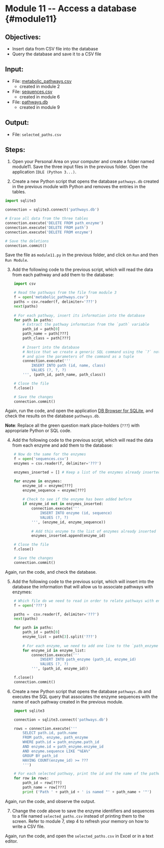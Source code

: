 # Module 11 -- Access a database {#module11}

## Objectives:
- Insert data from CSV file into the database
- Query the database and save it to a CSV file

## Input:
- File: [metabolic_pathways.csv](files/metabolic_pathways.csv)
    - created in module 2
- File: [sequences.csv](files/sequences.csv)
    - created in module 6
- File: [pathways.db](files/pathways.db)
    - created in module 9

## Output:
- File: `selected_paths.csv`

## Steps:

1. Open your Personal Area on your computer and create a folder named module11.
Save the three input files in the previous folder. Open the application `IDLE (Python 3...)`.


2. Create a new Python script that opens the database `pathways.db` created in the previous module with Python and removes the entries in the tables.
```python
import sqlite3

connection = sqlite3.connect('pathways.db')

# Erase all data from the three tables
connection.execute('DELETE FROM path_enzyme')
connection.execute('DELETE FROM path')
connection.execute('DELETE FROM enzyme')

# Save the deletions
connection.commit()
```
Save the file as `module11.py` in the previous folder, and click on `Run` and then `Run Module`.

3. Add the following code to the previous script, which will read the data from each pathway and add them to the database:
```python
	import csv

	# Read the pathways from the file from module 3
	f = open('metabolic_pathways.csv')
	paths = csv.reader(f, delimiter='???')
	next(paths) 
	
	# For each pathway, insert its information into the database
	for path in paths:
		# Extract the pathway information from the `path` variable
		path_id = path[0]
		path_name = path[???]
		path_class = path[???]
		
		# Insert into the database
		# Notice that we create a generic SQL command using the `?` notation
		# and give the parameters of the command as a tuple
		connection.execute('''
			INSERT INTO path (id, name, class)
			VALUES (?, ?, ?)
		''', (path_id, path_name, path_class))

	# Close the file
	f.close()

	# Save the changes
	connection.commit()
```
Again, run the code, and open the application [DB Browser for SQLite](http://sqlitebrowser.org/),
and check the results on the database `pathways.db`. 

**Note**: Replace all the green question mark place-holders (`???`) with appropriate Python or SQL code.


4. Add the following code to the previous script, which will read the data from each enzyme and add them to the database:
```python
	# Now do the same for the enzymes
	f = open('sequences.csv')
	enzymes = csv.reader(f, delimiter='???')

	enzymes_inserted = [] # Keep a list of the enzymes already inserted

	for enzyme in enzymes:
		enzyme_id = enzyme[???]
		enzyme_sequence = enzyme[???]
		
		# Check to see if the enzyme has been added before
		if enzyme_id not in enzymes_inserted:
			connection.execute('''
				INSERT INTO enzyme (id, sequence)
				VALUES (?, ?)
			''', (enzyme_id, enzyme_sequence))
			
			# Add this enzyme to the list of enzymes already inserted
			enzymes_inserted.append(enzyme_id)

	# Close the file
	f.close()

	# Save the changes
	connection.commit()
```
Again, run the code, and check the database.

5. Add the following code to the previous script, which will insert into the database the information that will allow us to associate pathways with enzymes:
```python
	# Which file do we need to read in order to relate pathways with enzymes?
	f = open('???')

	paths =  csv.reader(f, delimiter='???')
	next(paths) 

	for path in paths:
		path_id = path[0]
		enzyme_list = path[3].split('???')
		
		# For each enzyme, we need to add one line to the `path_enzyme` table
		for enzyme_id in enzyme_list:
			connection.execute('''
				INSERT INTO path_enzyme (path_id, enzyme_id)
				VALUES (?, ?)
			''', (path_id, enzyme_id))

	f.close()
	connection.commit()
```

6. Create a new Python script that opens the database `pathways.db` and executes the SQL query that associates the enzyme sequences with the name of each pathway created in the previous module.

```python
	import sqlite3

	connection = sqlite3.connect('pathways.db')

	rows = connection.execute('''
		SELECT path.id, path.name
		FROM path, enzyme, path_enzyme
		WHERE path.id = path_enzyme.path_id
		AND enzyme.id = path_enzyme.enzyme_id
		AND enzyme.sequence LIKE "%EA%"
		GROUP BY path_id
		HAVING COUNT(enzyme_id) >= ???
		''')

	# For each selected pathway, print the id and the name of the pathway
	for row in rows:
		path_id = row[???]
		path_name = row[???]
		print ('Path ' + path_id + ' is named "' + path_name + '"')
```

Again, run the code, and observe the output.

7. Change the code above to save the enzyme identifiers and sequences to a file named `selected_paths.csv` instead of printing them to the screen.
Refer to module 7, step 4 to refresh your memory on how to write a CSV file.

Again, run the code, and open the `selected_paths.csv` in Excel or in a text editor.